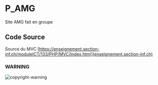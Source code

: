 # P_AMG
Site AMG fait en groupe
## Code Source
Source du MVC [https://enseignement.section-inf.ch/moduleICT/133/PHP/MVC/Index.html](enseignement.section-inf.ch)
### WARNING
![copyright-warning](https://raw.githubusercontent.com/JonathanCPP/P_AMG/main/warning.jpg)

